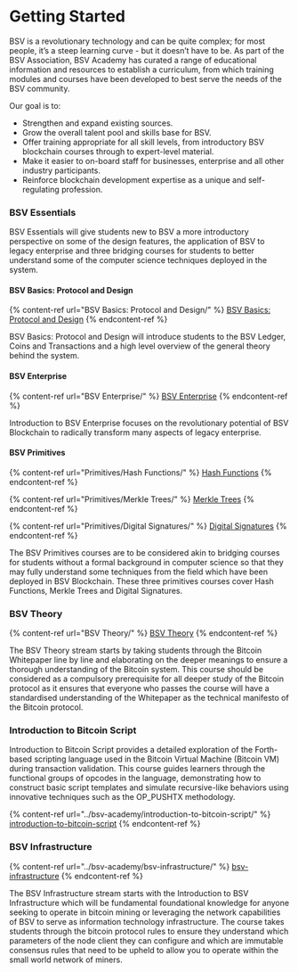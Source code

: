 # Getting Started

BSV is a revolutionary technology and can be quite complex; for most people, it’s a steep learning curve - but it doesn’t have to be. As part of the BSV Association, BSV Academy has curated a range of educational information and resources to establish a curriculum, from which training modules and courses have been developed to best serve the needs of the BSV community.

Our goal is to:

* Strengthen and expand existing sources.
* Grow the overall talent pool and skills base for BSV.
* Offer training appropriate for all skill levels, from introductory BSV blockchain courses through to expert-level material.
* Make it easier to on-board staff for businesses, enterprise and all other industry participants.
* Reinforce blockchain development expertise as a unique and self-regulating profession.

### BSV Essentials

BSV Essentials will give students new to BSV a more introductory perspective on some of the design features, the application of BSV to legacy enterprise and three bridging courses for students to better understand some of the computer science techniques deployed in the system.

#### BSV Basics: Protocol and Design

{% content-ref url="BSV Basics: Protocol and Design/" %}
[BSV Basics: Protocol and Design](<BSV Basics: Protocol and Design/>)
{% endcontent-ref %}

BSV Basics: Protocol and Design will introduce students to the BSV Ledger, Coins and Transactions and a high level overview of the general theory behind the system.

#### BSV Enterprise

{% content-ref url="BSV Enterprise/" %}
[BSV Enterprise](<BSV Enterprise/>)
{% endcontent-ref %}

Introduction to BSV Enterprise focuses on the revolutionary potential of BSV Blockchain to radically transform many aspects of legacy enterprise.

#### BSV Primitives

{% content-ref url="Primitives/Hash Functions/" %}
[Hash Functions](<Primitives/Hash Functions/>)
{% endcontent-ref %}

{% content-ref url="Primitives/Merkle Trees/" %}
[Merkle Trees](<Primitives/Merkle Trees/>)
{% endcontent-ref %}

{% content-ref url="Primitives/Digital Signatures/" %}
[Digital Signatures](<Primitives/Digital Signatures/>)
{% endcontent-ref %}

The BSV Primitives courses are to be considered akin to bridging courses for students without a formal background in computer science so that they may fully understand some techniques from the field which have been deployed in BSV Blockchain. These three primitives courses cover Hash Functions, Merkle Trees and Digital Signatures.

### BSV Theory

{% content-ref url="BSV Theory/" %}
[BSV Theory](<BSV Theory/>)
{% endcontent-ref %}

The BSV Theory stream starts by taking students through the Bitcoin Whitepaper line by line and elaborating on the deeper meanings to ensure a thorough understanding of the Bitcoin system. This course should be considered as a compulsory prerequisite for all deeper study of the Bitcoin protocol as it ensures that everyone who passes the course will have a standardised understanding of the Whitepaper as the technical manifesto of the Bitcoin protocol.

### Introduction to Bitcoin Script

Introduction to Bitcoin Script provides a detailed exploration of the Forth-based scripting language used in the Bitcoin Virtual Machine (Bitcoin VM) during transaction validation. This course guides learners through the functional groups of opcodes in the language, demonstrating how to construct basic script templates and simulate recursive-like behaviors using innovative techniques such as the OP\_PUSHTX methodology.

{% content-ref url="../bsv-academy/introduction-to-bitcoin-script/" %}
[introduction-to-bitcoin-script](../bsv-academy/introduction-to-bitcoin-script/)
{% endcontent-ref %}

### BSV Infrastructure

{% content-ref url="../bsv-academy/bsv-infrastructure/" %}
[bsv-infrastructure](../bsv-academy/bsv-infrastructure/)
{% endcontent-ref %}

The BSV Infrastructure stream starts with the Introduction to BSV Infrastructure which will be fundamental foundational knowledge for anyone seeking to operate in bitcoin mining or leveraging the network capabilities of BSV to serve as information technology infrastructure. The course takes students through the bitcoin protocol rules to ensure they understand which parameters of the node client they can configure and which are immutable consensus rules that need to be upheld to allow you to operate within the small world network of miners.
